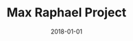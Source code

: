 ---
layout: item
title: "Max Raphael Project"
type: digital
org: Self-published
date: 2018-01-01
slug: max-Raphael
link: https://www.maxraphael.org
external: true
ongoing: true
---